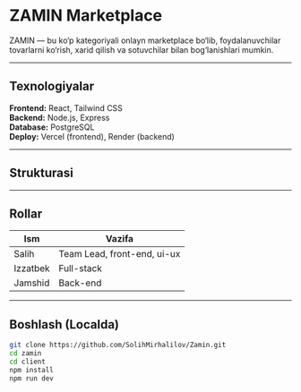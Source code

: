 
# ZAMIN Marketplace

ZAMIN — bu ko‘p kategoriyali onlayn marketplace bo‘lib, foydalanuvchilar tovarlarni ko‘rish, xarid qilish va sotuvchilar bilan bog‘lanishlari mumkin.

---

## Texnologiyalar

**Frontend:** React, Tailwind CSS  
**Backend:** Node.js, Express  
**Database:** PostgreSQL  
**Deploy:** Vercel (frontend), Render (backend)



---

## Strukturasi


---

## Rollar

| Ism      | Vazifa                                    |
|----------|-------------------------------------------|
| Salih    | Team Lead, front-end, ui-ux               |
| Izzatbek | Full-stack                                |
| Jamshid  | Back-end                                  |

---

## Boshlash (Localda)

```bash
git clone https://github.com/SolihMirhalilov/Zamin.git
cd zamin
cd client
npm install
npm run dev
